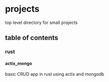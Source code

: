 # projects

top level directory for small projects

## table of contents

### rust

#### actix_mongo
basic CRUD app in rust using actix and mongodb  
